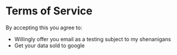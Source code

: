 # Terms of Service

By accepting this you agree to:
* Willingly offer you email as a testing subject to my shenanigans
* Get your data sold to google 
